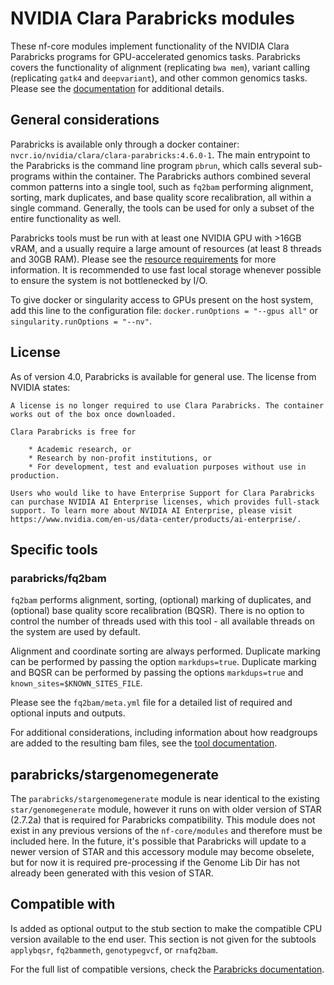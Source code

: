 # NVIDIA Clara Parabricks modules

These nf-core modules implement functionality of the NVIDIA Clara Parabricks programs for GPU-accelerated genomics tasks. Parabricks covers the functionality of alignment (replicating `bwa mem`), variant calling (replicating `gatk4` and `deepvariant`), and other common genomics tasks. Please see the [documentation](https://docs.nvidia.com/clara/parabricks/4.0.1/index.html) for additional details.

## General considerations

Parabricks is available only through a docker container: `nvcr.io/nvidia/clara/clara-parabricks:4.6.0-1`. The main entrypoint to the Parabricks is the command line program `pbrun`, which calls several sub-programs within the container. The Parabricks authors combined several common patterns into a single tool, such as `fq2bam` performing alignment, sorting, mark duplicates, and base quality score recalibration, all within a single command. Generally, the tools can be used for only a subset of the entire functionality as well.

Parabricks tools must be run with at least one NVIDIA GPU with >16GB vRAM, and a usually require a large amount of resources (at least 8 threads and 30GB RAM). Please see the [resource requirements](https://docs.nvidia.com/clara/parabricks/4.0.1/GettingStarted.html) for more information. It is recommended to use fast local storage whenever possible to ensure the system is not bottlenecked by I/O.

To give docker or singularity access to GPUs present on the host system, add this line to the configuration file: `docker.runOptions = "--gpus all"` or `singularity.runOptions = "--nv"`.

## License

As of version 4.0, Parabricks is available for general use. The license from NVIDIA states:

```
A license is no longer required to use Clara Parabricks. The container works out of the box once downloaded.

Clara Parabricks is free for

    * Academic research, or
    * Research by non-profit institutions, or
    * For development, test and evaluation purposes without use in production.

Users who would like to have Enterprise Support for Clara Parabricks can purchase NVIDIA AI Enterprise licenses, which provides full-stack support. To learn more about NVIDIA AI Enterprise, please visit https://www.nvidia.com/en-us/data-center/products/ai-enterprise/.
```

## Specific tools

### parabricks/fq2bam

`fq2bam` performs alignment, sorting, (optional) marking of duplicates, and (optional) base quality score recalibration (BQSR). There is no option to control the number of threads used with this tool - all available threads on the system are used by default.

Alignment and coordinate sorting are always performed. Duplicate marking can be performed by passing the option `markdups=true`. Duplicate marking and BQSR can be performed by passing the options `markdups=true` and `known_sites=$KNOWN_SITES_FILE`.

Please see the `fq2bam/meta.yml` file for a detailed list of required and optional inputs and outputs.

For additional considerations, including information about how readgroups are added to the resulting bam files, see the [tool documentation](https://docs.nvidia.com/clara/parabricks/latest/Documentation/ToolDocs/man_fq2bam.html).

## parabricks/stargenomegenerate

The `parabricks/stargenomegenerate` module is near identical to the existing `star/genomegenerate` module, however it runs on with older version of STAR (2.7.2a) that is required for Parabricks compatibility. This module does not exist in any previous versions of the `nf-core/modules` and therefore must be included here. In the future, it's possible that Parabricks will update to a newer version of STAR and this accessory module may become obselete, but for now it is required pre-processing if the Genome Lib Dir has not already been generated with this vesion of STAR.

## Compatible with

Is added as optional output to the stub section to make the compatible CPU version available to the end user. This section is not given for the subtools `applybqsr`, `fq2bammeth`, `genotypegvcf`, or `rnafq2bam`.

For the full list of compatible versions, check the [Parabricks documentation](https://docs.nvidia.com/clara/parabricks/latest/documentation/tooldocs/outputaccuracyandcompatiblecpusoftwareversions.html#).
